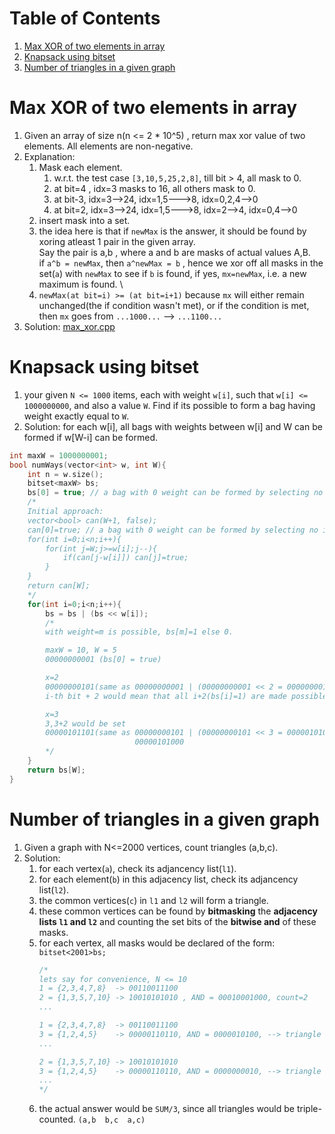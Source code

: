 # Table of Contents
1. [Max XOR of two elements in array](#max_xor)
2. [Knapsack using bitset](#bitset_knapsack)
3. [Number of triangles in a given graph](#num_triangles_in_graph)

# Max XOR of two elements in array<a name="max_xor"></a>
1. Given an array of size n(n <= 2 * 10^5) , return max xor value of two elements. All elements are non-negative.
2. Explanation:
    1. Mask each element.
        1. w.r.t. the test case `[3,10,5,25,2,8]`, till bit > 4, all mask to 0.
        2. at bit=4 , idx=3 masks to 16, all others mask to 0.
        3. at bit-3, idx=3-->24, idx=1,5--->8, idx=0,2,4-->0
        4. at bit=2, idx=3-->24, idx=1,5--->8, idx=2-->4, idx=0,4-->0
    2. insert mask into a set.
    3. the idea here is that if `newMax` is the answer, it should be found by xoring atleast 1 pair in the given array. \
    Say the pair is a,b , where a and b are masks of actual values A,B. \
    if `a^b = newMax`, then `a^newMax = b` , hence we xor off all masks in the set(`a`) with `newMax` to see if `b` is found, if yes, `mx=newMax`, i.e. a new maximum is found. \
    4. `newMax(at bit=i) >= (at bit=i+1)` because `mx` will either remain unchanged(the if condition wasn't met), or if the condition is met, then `mx` goes from `...1000...` --> `...1100...`
2. Solution: [max_xor.cpp](max_xor.cpp)

# Knapsack using bitset<a name="bitset_knapsack"></a>
1. your given `N <= 1000` items, each with weight `w[i]`, such that `w[i] <= 1000000000`, and also a value `W`. Find if its possible to form a bag having weight exactly equal to `W`.
2. Solution: for each w[i], all bags with weights between w[i] and W can be formed if w[W-i] can be formed.
```cpp
int maxW = 1000000001;
bool numWays(vector<int> w, int W){
    int n = w.size();
    bitset<maxW> bs;
    bs[0] = true; // a bag with 0 weight can be formed by selecting no item
    /*
    Initial approach:
    vector<bool> can(W+1, false);
    can[0]=true; // a bag with 0 weight can be formed by selecting no item
    for(int i=0;i<n;i++){
        for(int j=W;j>=w[i];j--){
            if(can[j-w[i]]) can[j]=true;
        }
    }
    return can[W];
    */
    for(int i=0;i<n;i++){
        bs = bs | (bs << w[i]);
        /*
        with weight=m is possible, bs[m]=1 else 0.

        maxW = 10, W = 5
        00000000001 (bs[0] = true)

        x=2
        00000000101(same as 00000000001 | (00000000001 << 2 = 00000000100))
        i-th bit + 2 would mean that all i+2(bs[i]=1) are made possible, which is nothing but shifting `bs` by 2.

        x=3
        3,3+2 would be set
        00000101101(same as 00000000101 | (00000000101 << 3 = 00000101000))
                            00000101000
        */
    }
    return bs[W];
}
```

# Number of triangles in a given graph<a name="num_triangles_in_graph"></a>
1. Given a graph with N<=2000 vertices, count triangles (a,b,c).
2. Solution:
    1. for each vertex(`a`), check its adjancency list(`l1`).
    2. for each element(`b`) in this adjacency list, check its adjancency list(`l2`).
    3. the common vertices(`c`) in `l1` and `l2` will form a triangle.
    4. these common vertices can be found by **bitmasking** the **adjacency lists `l1` and `l2`** and counting the set bits of the **bitwise and** of these masks.
    5. for each vertex, all masks would be declared of the form: `bitset<2001>bs;`
        ```cpp
        /*
        lets say for convenience, N <= 10
        1 = {2,3,4,7,8}  -> 00110011100
        2 = {1,3,5,7,10} -> 10010101010 , AND = 00010001000, count=2
        ...

        1 = {2,3,4,7,8}  -> 00110011100
        3 = {1,2,4,5}    -> 00000110110, AND = 0000010100, --> triangle (1,2,3) gets counted twice
        ...

        2 = {1,3,5,7,10} -> 10010101010
        3 = {1,2,4,5}    -> 00000110110, AND = 0000000010, --> triangle (1,2,3) gets counted thrice
        ...
        */
        ```
    6. the actual answer would be `SUM/3`, since all triangles would be triple-counted. `(a,b  b,c  a,c)`